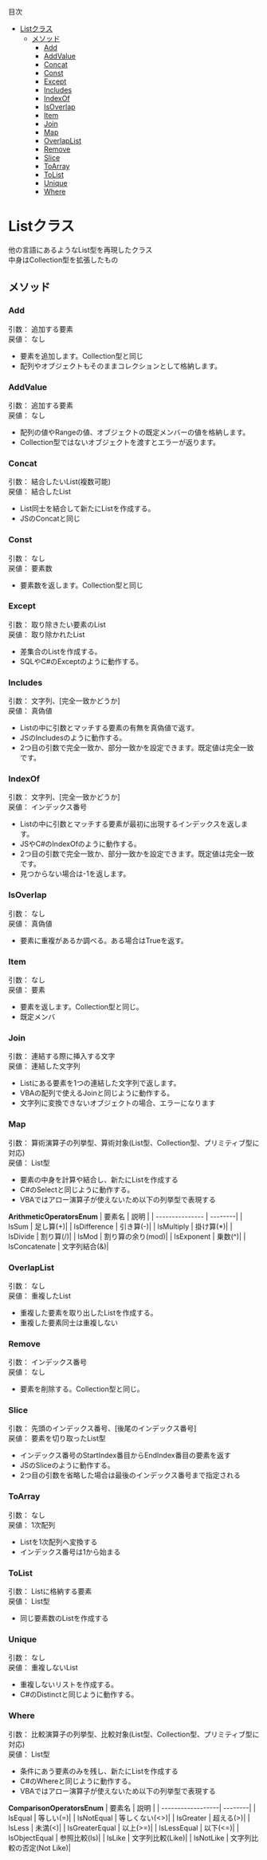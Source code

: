 

目次
<!-- @import "[TOC]" {cmd="toc" depthFrom=1 depthTo=6 orderedList=false} -->
<!-- code_chunk_output -->

- [Listクラス](#listクラス)
  - [メソッド](#メソッド)
    - [Add](#add)
    - [AddValue](#addvalue)
    - [Concat](#concat)
    - [Const](#const)
    - [Except](#except)
    - [Includes](#includes)
    - [IndexOf](#indexof)
    - [IsOverlap](#isoverlap)
    - [Item](#item)
    - [Join](#join)
    - [Map](#map)
    - [OverlapList](#overlaplist)
    - [Remove](#remove)
    - [Slice](#slice)
    - [ToArray](#toarray)
    - [ToList](#tolist)
    - [Unique](#unique)
    - [Where](#where)

<!-- /code_chunk_output -->

# Listクラス

他の言語にあるようなList型を再現したクラス   
中身はCollection型を拡張したもの  

## メソッド

### Add
引数： 追加する要素  
戻値： なし

* 要素を追加します。Collection型と同じ
* 配列やオブジェクトもそのままコレクションとして格納します。

### AddValue
引数： 追加する要素  
戻値： なし

* 配列の値やRangeの値、オブジェクトの既定メンバーの値を格納します。
* Collection型ではないオブジェクトを渡すとエラーが返ります。

### Concat
引数： 結合したいList(複数可能)   
戻値： 結合したList

* List同士を結合して新たにListを作成する。
* JSのConcatと同じ

### Const
引数： なし  
戻値： 要素数

* 要素数を返します。Collection型と同じ

### Except
引数： 取り除きたい要素のList  
戻値： 取り除かれたList

* 差集合のListを作成する。
* SQLやC#のExceptのように動作する。

### Includes
引数： 文字列、[完全一致かどうか]   
戻値： 真偽値

*  Listの中に引数とマッチする要素の有無を真偽値で返す。
*  JSのIncludesのように動作する。
*  2つ目の引数で完全一致か、部分一致かを設定できます。既定値は完全一致です。

### IndexOf
引数： 文字列、[完全一致かどうか]   
戻値： インデックス番号
  
* Listの中に引数とマッチする要素が最初に出現するインデックスを返します。
*   JSやC#のIndexOfのように動作する。
*  2つ目の引数で完全一致か、部分一致かを設定できます。既定値は完全一致です。
*  見つからない場合は-1を返します。

### IsOverlap
引数： なし  
戻値： 真偽値

* 要素に重複があるか調べる。ある場合はTrueを返す。

### Item
引数： なし  
戻値： 要素

* 要素を返します。Collection型と同じ。
* 既定メンバ

### Join
引数： 連結する際に挿入する文字  
戻値： 連結した文字列

* Listにある要素を1つの連結した文字列で返します。
* VBAの配列で使えるJoinと同じように動作する。
* 文字列に変換できないオブジェクトの場合、エラーになります

### Map
引数： 算術演算子の列挙型、算術対象(List型、Collection型、プリミティブ型に対応)  
戻値： List型

* 要素の中身を計算や結合し、新たにListを作成する
* C#のSelectと同じように動作する。
* VBAではアロー演算子が使えないため以下の列挙型で表現する

**ArithmeticOperatorsEnum**
|  要素名          |  説明  |
| --------------- | --------|
|  lsSum          |  足し算(+)|
|  lsDifference   |  引き算(-)|
|  lsMultiply     |  掛け算(*)|
|  lsDivide       |  割り算(/)|
|  lsMod          |  割り算の余り(mod)|
|  lsExponent     |  乗数(^)|
|  lsConcatenate  |  文字列結合(&)|

### OverlapList
引数： なし  
戻値： 重複したList

* 重複した要素を取り出したListを作成する。
* 重複した要素同士は重複しない

### Remove
引数： インデックス番号   
戻値： なし

* 要素を削除する。Collection型と同じ。

### Slice
引数： 先頭のインデックス番号、[後尾のインデックス番号]    
戻値： 要素を切り取ったList型

* インデックス番号のStartIndex番目からEndIndex番目の要素を返す
* JSのSliceのように動作する。
* 2つ目の引数を省略した場合は最後のインデックス番号まで指定される

### ToArray
引数： なし    
戻値： 1次配列

* Listを1次配列へ変換する
* インデックス番号は1から始まる

### ToList
引数： Listに格納する要素    
戻値： List型

* 同じ要素数のListを作成する

### Unique
引数： なし  
戻値： 重複しないList

* 重複しないリストを作成する。
* C#のDistinctと同じように動作する。

### Where
引数： 比較演算子の列挙型、比較対象(List型、Collection型、プリミティブ型に対応)  
戻値： List型

* 条件にあう要素のみを残し、新たにListを作成する
* C#のWhereと同じように動作する。
* VBAではアロー演算子が使えないため以下の列挙型で表現する

**ComparisonOperatorsEnum**
|  要素名           |  説明  |
| ------------------| --------|
|  lsEqual          |  等しい(=)|
|  lsNotEqual       |  等しくない(<>)|
|  lsGreater        |  超える(>)|
|  lsLess           |  未満(<)|
|  lsGreaterEqual   |  以上(>=)|
|  lsLessEqual      |  以下(<=)|
|  lsObjectEqual    |  参照比較(Is)|
|  lsLike           |  文字列比較(Like)|
|  lsNotLike        |  文字列比較の否定(Not Like)|